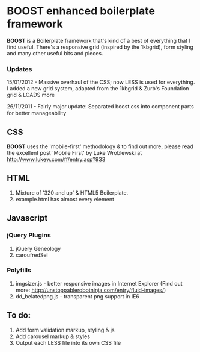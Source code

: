 BOOST enhanced boilerplate framework
======================================

**BOOST** is a Boilerplate framework that's kind of a best of everything that I find useful. There's a responsive grid (inspired by the 1kbgrid), form styling and many other useful bits and pieces.

### Updates
15/01/2012 - Massive overhaul of the CSS; now LESS is used for everything. I added a new grid system, adapted from the 1kbgrid & Zurb's Foundation grid & LOADS more

26/11/2011 - Fairly major update: Separated boost.css into component parts for better manageability

## CSS
**BOOST** uses the 'mobile-first' methodology & to find out more, please read the excellent post 'Mobile First' by Luke Wroblewski at http://www.lukew.com/ff/entry.asp?933

## HTML
1.	Mixture of '320 and up' & HTML5 Boilerplate.
2.	example.html has almost every element

## Javascript

### jQuery Plugins
1. jQuery Geneology
2. caroufredSel

### Polyfills
1.	imgsizer.js - better responsive images in Internet Explorer (Find out more: http://unstoppablerobotninja.com/entry/fluid-images/)
2.	dd_belatedpng.js - transparent png support in IE6

## To do:
1. Add form validation markup, styling & js
2. Add carousel markup & styles
3. Output each LESS file into its own CSS file